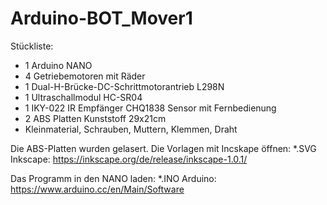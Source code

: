 # Arduino-BOT_Mover1

Stückliste:

- 1 Arduino NANO
- 4 Getriebemotoren mit Räder
- 1 Dual-H-Brücke-DC-Schrittmotorantrieb L298N
- 1 Ultraschallmodul HC-SR04 
- 1 IKY-022 IR Empfänger CHQ1838 Sensor mit Fernbedienung
- 2 ABS Platten Kunststoff 29x21cm
- Kleinmaterial, Schrauben, Muttern, Klemmen, Draht

Die ABS-Platten wurden gelasert. Die Vorlagen mit Incskape öffnen:
*.SVG Inkscape: https://inkscape.org/de/release/inkscape-1.0.1/ 

Das Programm in den NANO laden:
*.INO Arduino: https://www.arduino.cc/en/Main/Software
